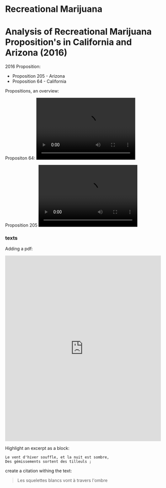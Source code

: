 # Recreational Marijuana

# Analysis of Recreational Marijuana Proposition's in California and Arizona (2016) 

2016 Proposition:
* Proposition 205 - Arizona 
* Proposition 64 - California 


Propositions, an overview:

Propositon 64:
<video src="video.mp4" width="320" height="200" controls preload></https://www.youtube.com/embed/vXNweS-p6OM?ecve">
  
Proposition 205
<video src="video.mp4" width="320" height="200" controls preload></https://www.youtube.com/embed/vXNweS-p6OM?ecve">

### texts

Adding a pdf:

<iframe class="scribd_iframe_embed" src="https://www.scribd.com/embeds/341852935/content?start_page=1&view_mode=scroll&access_key=key-QBYckJevb4n2sVehoVJU&show_recommendations=true" data-auto-height="false" data-aspect-ratio="0.7068965517241379" scrolling="no" id="doc_93562" width="100%" height="600" frameborder="0"></iframe>

Highlight an excerpt as a block:
```
Le vent d'hiver souffle, et la nuit est sombre, 
Des gémissements sortent des tilleuls ; 
```
create a citation withing the text:

> Les squelettes blancs vont à travers l'ombre

